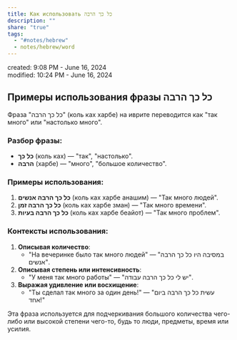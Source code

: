```yaml
---  
title: Как использовать כל כך הרבה  
description: ""  
share: "true"  
tags:  
  - "#notes/hebrew"  
  - notes/hebrew/word  
---  
```

created: 9:08 PM - June 16, 2024  
modified: 10:24 PM - June 16, 2024  
  
## Примеры использования фразы כל כך הרבה  
  
Фраза "כל כך הרבה" (коль ках харбе) на иврите переводится как "так много" или "настолько много".   
  
### Разбор фразы:  
- **כל כך** (коль ках) — "так", "настолько".  
- **הרבה** (харбе) — "много", "большое количество".  
  
### Примеры использования:  
1. **כל כך הרבה אנשים** (коль ках харбе анашим) — "Так много людей".  
2. **כל כך הרבה זמן** (коль ках харбе зман) — "Так много времени".  
3. **כל כך הרבה בעיות** (коль ках харбе беайот) — "Так много проблем".  
  
### Контексты использования:  
  
1. **Описывая количество**:  
   - "На вечеринке было так много людей" — "במסיבה היו כל כך הרבה אנשים".  
2. **Описывая степень или интенсивность**:  
   - "У меня так много работы" — "יש לי כל כך הרבה עבודה".  
3. **Выражая удивление или восхищение**:  
   - "Ты сделал так много за один день!" — "עשית כל כך הרבה ביום אחד!"  
  
Эта фраза используется для подчеркивания большого количества чего-либо или высокой степени чего-то, будь то люди, предметы, время или усилия.
